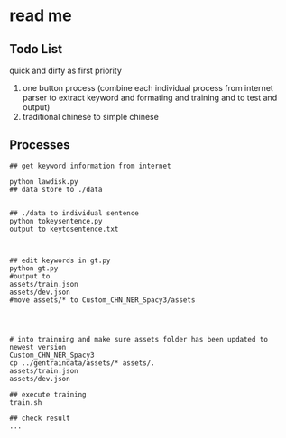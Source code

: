 # read me

## Todo List

quick and dirty as first priority 

1. one button process (combine each individual process from internet parser to extract keyword and formating and training and to test and output)
2. traditional chinese to simple chinese


## Processes

```
## get keyword information from internet

python lawdisk.py
## data store to ./data


## ./data to individual sentence
python tokeysentence.py
output to keytosentence.txt



## edit keywords in gt.py
python gt.py
#output to 
assets/train.json
assets/dev.json
#move assets/* to Custom_CHN_NER_Spacy3/assets




# into trainning and make sure assets folder has been updated to newest version
Custom_CHN_NER_Spacy3
cp ../gentraindata/assets/* assets/.
assets/train.json
assets/dev.json

## execute training
train.sh

## check result
...






```


